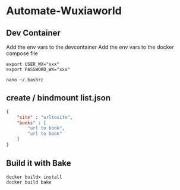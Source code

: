# Automate-Wuxiaworld

## Dev Container
Add the env vars to the devcontainer
Add the env vars to the docker compose file
```
export USER_WX="xxx"
export PASSWORD_WX="xxx"

nano ~/.bashrc
```

## create / bindmount list.json
``` json
{
    "site" : "urltosite",
    "books" : [
        "url to book",
        "url to book"
    ]
}
```

## Build it with Bake
```
docker buildx install
docker build bake
```
